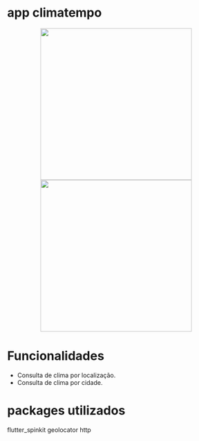 # app climatempo

<p align="center">
  <img src="https://user-images.githubusercontent.com/6609513/252606269-a990c082-1eb7-42f7-981b-b0589c776300.jpg" width="350">
  <img src="https://user-images.githubusercontent.com/6609513/252606612-0f9125ba-50ad-4758-9d87-df6689701507.jpg" width="350">

</p>

# Funcionalidades

* Consulta de clima por localização.
* Consulta de clima por cidade.

# packages utilizados

  flutter_spinkit
  geolocator
  http

